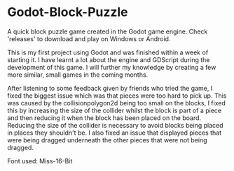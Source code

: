 # Godot-Block-Puzzle

A quick block puzzle game created in the Godot game engine. Check 'releases' to download and play on Windows or Android.

This is my first project using Godot and was finished within a week of starting it. I have learnt a lot about the engine and GDScript during the development of this game.
I will further my knowledge by creating a few more similar, small games in the coming months.

After listening to some feedback given by friends who tried the game, I fixed the biggest issue which was that pieces were too hard to pick up. This was caused by the collisionpolygon2d being too small on the blocks, I fixed this by increasing the size of the collider whilst the block is part of a piece and then reducing it when the block has been placed on the board. Reducing the size of the collider is necessary to avoid blocks being placed in places they shouldn't be. I also fixed an issue that displayed pieces that were being dragged underneath the other pieces that were not being dragged.

Font used: Miss-16-Bit
